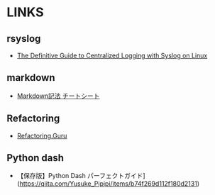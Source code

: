 # LINKS

## rsyslog

- [The Definitive Guide to Centralized Logging with Syslog on Linux](https://devconnected.com/the-definitive-guide-to-centralized-logging-with-syslog-on-linux/)

## markdown

- [Markdown記法 チートシート](https://qiita.com/Qiita/items/c686397e4a0f4f11683d)

## Refactoring

- [Refactoring.Guru](https://refactoring.guru/ja)

## Python dash

- 【保存版】Python Dash パーフェクトガイド](https://qiita.com/Yusuke_Pipipi/items/b74f269d112f180d2131)